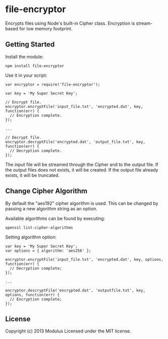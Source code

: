 # file-encryptor

Encrypts files using Node's built-in Cipher class. Encryption is stream-based for low memory footprint.

## Getting Started

Install the module:

    npm install file-encryptor

Use it in your script:

    var encryptor = require('file-encryptor');

    var key = 'My Super Secret Key';

    // Encrypt file.
    encryptor.encryptFile('input_file.txt', 'encrypted.dat', key, function(err) {
      // Encryption complete.
    });

    ...

    // Decrypt file.
    encryptor.decryptFile('encrypted.dat', 'output_file.txt', key, function(err) {
      // Decryption complete.
    });

The input file will be streamed through the Cipher and to the output file. If the output files does not
exists, it will be created. If the output file already exists, it will be truncated.

## Change Cipher Algorithm

By default the "aes192" cipher algorithm is used. This can be changed by passing a new algorithm string
as an option.

Available algorithms can be found by executing:

    openssl list-cipher-algorithms

Setting algorithm option:

    var key = 'My Super Secret Key';
    var options = { algorithm: 'aes256' };

    encryptor.encryptFile('input_file.txt', 'encrypted.dat', key, options, function(err) {
      // Decryption complete;
    });

    ...

    encryptor.descryptFile('encrypted.dat', 'outputfile.txt', key, options, function(err) {
      // Encryption complete;
    });

## License
Copyright (c) 2013 Modulus
Licensed under the MIT license.